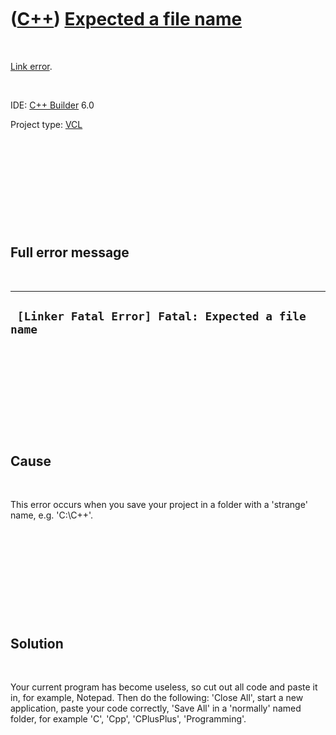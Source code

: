 



 

 

 

 

 

([C++](Cpp.htm)) [Expected a file name](CppLinkErrorExpectedAfileName.htm)
==========================================================================

 

[Link error](CppLinkError.htm).

 

IDE: [C++ Builder](CppBuilder.htm) 6.0

Project type: [VCL](CppVcl.htm)

 

 

 

 

 

Full error message
------------------

 

  -----------------------------------------------------
  ` [Linker Fatal Error] Fatal: Expected a file name`
  -----------------------------------------------------

 

 

 

 

 

Cause
-----

 

This error occurs when you save your project in a folder with a
'strange' name, e.g. 'C:\\C++'.

 

 

 

 

 

Solution
--------

 

Your current program has become useless, so cut out all code and paste
it in, for example, Notepad. Then do the following: 'Close All', start a
new application, paste your code correctly, 'Save All' in a 'normally'
named folder, for example 'C', 'Cpp', 'CPlusPlus', 'Programming'.

 

 

 

 

 





 




